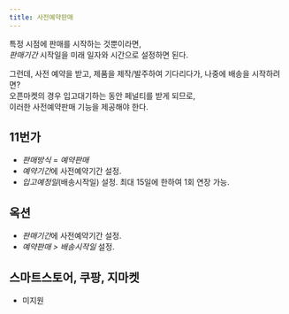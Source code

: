 ```yaml
---
title: 사전예약판매
---
```



특정 시점에 판매를 시작하는 것뿐이라면,  
*판매기간* 시작일을 미래 일자와 시간으로 설정하면 된다.  

그런데, 사전 예약을 받고, 제품을 제작/발주하여 기다리다가, 나중에 배송을 시작하려면?  
오픈마켓의 경우 입고대기하는 동안 페널티를 받게 되므로,  
이러한 사전예약판매 기능을 제공해야 한다.




## 11번가
- *판매방식* = *예약판매*
- *예약기간*에 사전예약기간 설정.
- *입고예정일*(배송시작일) 설정. 최대 15일에 한하여 1회 연장 가능.


## 옥션
- *판매기간*에 사전예약기간 설정.
- *예약판매 > 배송시작일* 설정.


## 스마트스토어, 쿠팡, 지마켓
- 미지원
